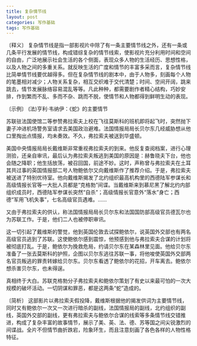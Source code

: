 ```yaml
---
title: 复杂情节线
layout: post
categories: 写作基础
tags: 写作基础
---
```


〔释义〕 复杂情节线是指一部影视片中除了有一条主要情节线之外，还有一条或几条平行发展的情节线，构成错综复杂的情节线索，使影视片充分利用时间和空间的自由，广泛地展示社会生活的各个侧面，表现众多人物的生活经历、思想性格，以及人物之间的多重关系。就反映生活的广度和情节的丰富多采而言，复杂情节线比简单情节线要优越得多。但在复杂情节线的剧本中，由于人物多，刻画每个人物的笔墨相对减少；人物关系复杂，相互交织难于交代清楚；时间、空间开阔，跳来跳去，情节发展脉络容易混乱等等。凡此种种，都需要剧作者精心结构，巧妙安排，作到繁而不乱、多而不杂、跳而不脱，使情节和人物都得到鲜明生动的表现。

〔示例〕 (法)亨利·韦纳伊：《蛇》的主要情节

苏联驻法国使馆二等参赞弗拉索夫上校在飞往莫斯科的班机即将起飞时，突然抛下妻子冲进机场警务室请求去美国政治避难。法国情报局局长贝尔东几经威胁想从他口里掏出点情报，均未奏效。不久，弗拉索夫被送到华盛顿。

美国中央情报局局长戴维斯非常重视弗拉索夫的到来。他反复查阅档案，进行心理测验，还亲自审讯，最后认为弗拉索夫叛逃到美国的原因是：赫鲁晓夫下台，他也会随之降职；他生括放荡，被召回国，前途不妙。这时，声称曾与弗拉索夫在土耳其共过事的英国情报部二号人物鲍依尔又向戴维斯作了推荐介绍。于是，弗拉索夫被送进了特别优待室。他向戴维斯揭发了北约组织最高机构里的西德陆军参谋长和高级情报长官等一大批人员都是“克格勃”间谍。当戴维斯来到慕尼黑了解北约内部组织成员时，西德陆军参谋长突然“自杀”；高级情报长官意外“落水”身亡；西德“军用飞机失事”，七名高级官员遇难。……

又由于弗拉索夫的供认，称法国情报局局长贝尔东和法国国防部高级官员德瓦尔也为苏联工作。于是，他们二人也被停职审讯。

这一切引起了戴维斯的警觉，他到英国伦敦去试探鲍依尔，说英国外交部也有两名高级官员逃到了苏联。这使鲍依尔感到震惊，他预感到他与弗拉索夫合谋的计划将被彻底打乱。于是，鲍依尔为挽救危局，约请贝尔东在某森林里见面。他给贝尔东准备了一张去莫斯科的护照，企图以贝尔东逃往苏联一事，将他唆使英国外交部两名官员叛逃的罪责转嫁给贝尔东。贝尔东看透了鲍依尔的花招，开车离去。鲍依尔想杀害贝尔东，也未得逞。

真相终于大白。苏联克格勃分子弗拉索夫和鲍依尔策划了有史以来最可怕的一次大规模的破坏活动。一切阴谋和罪恶，都是这两条“蛇”造成的。

〔简析〕 这部影片以弗拉索夫假投降，戴维斯根据他的揭发供词为主要情节线，同时又有鲍依尔一次又一次进行暗杀的副线，法国情报局的副线，北约组织的副线，英国外交部的副线，更有弗拉索夫与鲍依尔合谋的线索等多条情节线交错推进，构成了复杂丰富的故事情节，展示了美、英、法、德、苏等国之间尖锐激烈的间谍战。全片不但情节曲折跌宕，险象环生，而且注意刻画了各色各样的人物性格特征。 
